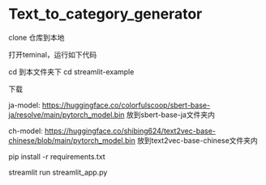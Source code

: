 # Text_to_category_generator
clone 仓库到本地

打开teminal，运行如下代码

cd 到本文件夹下 cd streamlit-example

下载

ja-model: https://huggingface.co/colorfulscoop/sbert-base-ja/resolve/main/pytorch_model.bin 放到sbert-base-ja文件夹内

ch-model: https://huggingface.co/shibing624/text2vec-base-chinese/blob/main/pytorch_model.bin 放到text2vec-base-chinese文件夹内

pip install -r requirements.txt

streamlit run streamlit_app.py



